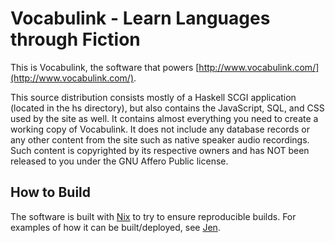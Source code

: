 # Vocabulink - Learn Languages through Fiction

This is Vocabulink, the software that powers [http://www.vocabulink.com/](http://www.vocabulink.com/).

This source distribution consists mostly of a Haskell SCGI application (located in the hs directory), but also contains the JavaScript, SQL, and CSS used by the site as well. It contains almost everything you need to create a working copy of Vocabulink. It does not include any database records or any other content from the site such as native speaker audio recordings. Such content is copyrighted by its respective owners and has NOT been released to you under the GNU Affero Public license.

## How to Build

The software is built with [Nix](http://nixos.org/nix/) to try to ensure reproducible builds. For examples of how it can be built/deployed, see [Jen](https://github.com/jekor/jen/blob/master/jen.nix).

